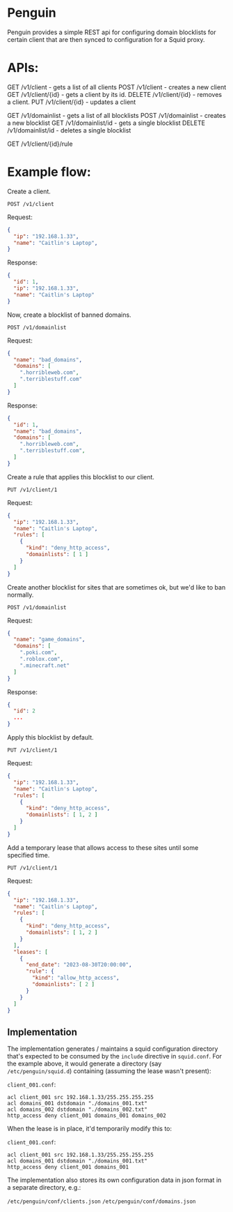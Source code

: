 # Penguin

Penguin provides a simple REST api for configuring domain blocklists for certain client that
are then synced to configuration for a Squid proxy.


# APIs:

GET /v1/client - gets a list of all clients
POST /v1/client - creates a new client
GET /v1/client/{id} - gets a client by its id.
DELETE /v1/client/{id} - removes a client.
PUT /v1/client/{id} - updates a client

GET /v1/domainlist - gets a list of all blocklists
POST /v1/domainlist - creates a new blocklist
GET /v1/domainlist/id - gets a single blocklist
DELETE /v1/domainlist/id - deletes a single blocklist

GET /v1/client/{id}/rule

# Example flow:

Create a client.

`POST /v1/client`

Request:
```json
{
  "ip": "192.168.1.33",
  "name": "Caitlin's Laptop",
}
```

Response:
```json
{
  "id": 1,
  "ip": "192.168.1.33",
  "name": "Caitlin's Laptop"
}
```

Now, create a blocklist of banned domains.

`POST /v1/domainlist`

Request:
```json
{
  "name": "bad_domains",
  "domains": [
    ".horribleweb.com",
    ".terriblestuff.com"
  ]
}
```

Response:
```json
{
  "id": 1,
  "name": "bad_domains",
  "domains": [
    ".horribleweb.com",
    ".terriblestuff.com",
  ]
}
```

Create a rule that applies this blocklist to our client.

`PUT /v1/client/1`

Request:
```json
{
  "ip": "192.168.1.33",
  "name": "Caitlin's Laptop",
  "rules": [
    {
      "kind": "deny_http_access",
      "domainlists": [ 1 ]
    }
  ]
}
```

Create another blocklist for sites that are sometimes ok, but we'd like to ban normally.

`POST /v1/domainlist`

Request:
```json
{
  "name": "game_domains",
  "domains": [
    ".poki.com",
    ".roblox.com",
    ".minecraft.net"
  ]
}
```

Response:
```json
{
  "id": 2
  ...
}
```

Apply this blocklist by default.

`PUT /v1/client/1`

Request:
```json
{
  "ip": "192.168.1.33",
  "name": "Caitlin's Laptop",
  "rules": [
    {
      "kind": "deny_http_access",
      "domainlists": [ 1, 2 ]
    }
  ]
}
```

Add a temporary lease that allows access to these sites until some specified time.

`PUT /v1/client/1`

Request:
```json
{
  "ip": "192.168.1.33",
  "name": "Caitlin's Laptop",
  "rules": [
    {
      "kind": "deny_http_access",
      "domainlists": [ 1, 2 ]
    }
  ],
  "leases": [
    {
      "end_date": "2023-08-30T20:00:00",
      "rule": {
        "kind": "allow_http_access",
        "domainlists": [ 2 ]
      }
    }
  ]
}
```

## Implementation

The implementation generates / maintains a squid configuration directory that's expected
to be consumed by the `include` directive in `squid.conf`. For the example above, it would generate a directory (say `/etc/penguin/squid.d`) containing (assuming the lease wasn't present):

`client_001.conf`:
```
acl client_001 src 192.168.1.33/255.255.255.255
acl domains_001 dstdomain "./domains_001.txt"
acl domains_002 dstdomain "./domains_002.txt"
http_access deny client_001 domains_001 domains_002
```

When the lease is in place, it'd temporarily modify this to:

`client_001.conf`:
```
acl client_001 src 192.168.1.33/255.255.255.255
acl domains_001 dstdomain "./domains_001.txt"
http_access deny client_001 domains_001
```

The implementation also stores its own configuration data in json format in a separate directory, e.g.:

`/etc/penguin/conf/clients.json`
`/etc/penguin/conf/domains.json`

